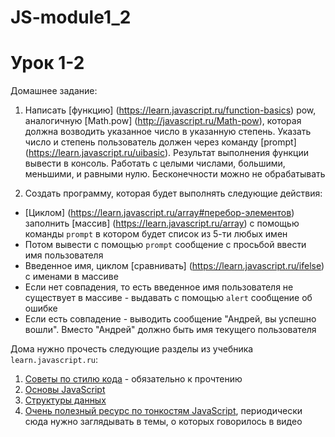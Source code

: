# JS-module1_2
# Урок 1-2
Домашнее задание:

1.	Написать [функцию]
(https://learn.javascript.ru/function-basics) pow,  
аналогичную [Math.pow] (http://javascript.ru/Math-pow),
 которая должна возводить указанное число в указанную степень. 
Указать число и степень пользователь должен через команду [prompt]
(https://learn.javascript.ru/uibasic).
 Результат выполнения функции вывести в консоль. Работать с целыми числами, большими, меньшими, и равными нулю. Бесконечности можно не обрабатывать

2. Создать программу, которая будет выполнять следующие действия:

- [Циклом]
(https://learn.javascript.ru/array#перебор-элементов) 
заполнить [массив]
(https://learn.javascript.ru/array) 
с помощью команды `prompt` в котором будет список из 5-ти любых имен
- Потом вывести с помощью `prompt` сообщение с просьбой ввести имя пользователя
- Введенное имя, циклом [сравнивать]
(https://learn.javascript.ru/ifelse) 
с именами в массиве
- Если нет совпадения, то есть введенное имя пользователя не существует в массиве - выдавать с помощью `alert` сообщение об ошибке
- Если есть совпадение - выводить сообщение "Андрей, вы успешно вошли". Вместо "Андрей" должно быть имя текущего пользователя

Дома нужно прочесть следующие разделы из учебника 
`learn.javascript.ru`:


1. [Советы по стилю кода](https://learn.javascript.ru/coding-style) - обязательно к прочтению
2. [Основы JavaScript](https://learn.javascript.ru/first-steps)
3. [Структуры данных](https://learn.javascript.ru/data-structures)
4. [Очень полезный ресурс по тонкостям JavaScript](http://bonsaiden.github.io/JavaScript-Garden/ru/), периодически сюда нужно заглядывать в темы, о которых говорилось в видео
